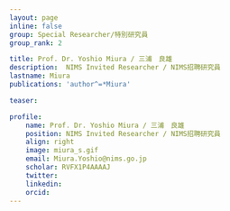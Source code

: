 ```yaml
---
layout: page
inline: false
group: Special Researcher/特別研究員
group_rank: 2

title: Prof. Dr. Yoshio Miura / 三浦　良雄
description:  NIMS Invited Researcher / NIMS招聘研究員
lastname: Miura
publications: 'author^=*Miura'

teaser: 

profile:
    name: Prof. Dr. Yoshio Miura / 三浦　良雄
    position: NIMS Invited Researcher / NIMS招聘研究員
    align: right
    image: miura_s.gif
    email: Miura.Yoshio@nims.go.jp
    scholar: RVFX1P4AAAAJ
    twitter: 
    linkedin: 
    orcid: 
---
```


